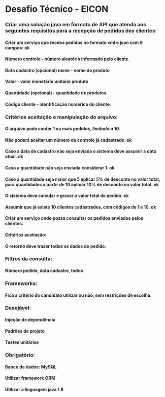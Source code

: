 # Desafio Técnico - EICON


### Criar uma solução java em formato de API que atenda aos seguintes requisitos para a recepção de pedidos dos clientes:
#### Criar um serviço que receba pedidos no formato xml e json com 6 campos: ok
#### Número controle - número aleatório informado pelo cliente.
#### Data cadastro (opcional) nome - nome do produto
#### Valor - valor monetário unitário produto
#### Quantidade (opcional) - quantidade de produtos.
#### Código cliente - identificação numérica do cliente.
### Critérios aceitação e manipulação do arquivo:
#### O arquivo pode conter 1 ou mais pedidos, *limitado a 10*.
#### Não poderá aceitar um número de controle já cadastrado. ok
#### Caso a data de cadastro não seja enviada o sistema deve assumir a data atual. ok
#### Caso a quantidade não seja enviada considerar 1. ok
#### Caso a quantidade seja maior que 5 aplicar 5% de desconto no valor total, para quantidades a partir de 10 aplicar 10% de desconto no valor total. ok
#### O sistema deve calcular e gravar o valor total do pedido. ok
#### Assumir que já existe 10 clientes cadastrados, com códigos de 1 a 10. ok
#### Criar um serviço onde possa consultar os pedidos enviados pelos clientes.
#### Critérios aceitação:
#### O retorno deve trazer todos os dados do pedido.
### Filtros da consulta:
#### Número pedido, data cadastro, todos
### Frameworks:
#### Fica a critério do candidato utilizar ou não, sem restrições de escolha.
### Desejável:
#### Injeção de dependência
#### Padrões de projeto
#### Testes unitários
### Obrigatório:
#### Banco de dados: MySQL
#### Utilizar framework ORM
#### Utilizar a linguagem java 1.8